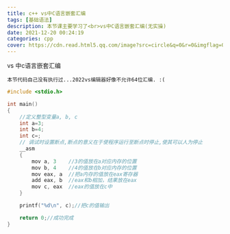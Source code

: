 ```yaml
---
title: c++ vs中C语言嵌套汇编
tags: [基础语法]
description: 本节课主要学习了<br>vs中C语言嵌套汇编(无实操)
date: 2021-12-20 00:24:19
categories: cpp
cover: https://cdn.read.html5.qq.com/image?src=circle&q=0&r=0&imgflag=0&cdn_cache=1800&w=0&h=0&imageUrl=https://learnonly-7.oss-cn-qingdao.aliyuncs.com/2021-12-19/4.png
---
```

vs 中c语言嵌套汇编

`本节代码自己没有执行过...2022vs编辑器好像不允许64位汇编. :(`

```c++
#include <stdio.h>

int main()
{
	//定义整型变量a, b, c
	int a=3;
	int b=4;
	int c=;
	// 调试时设置断点,断点的意义在于使程序运行至断点时停止,使其可以人为停止
	__asm
	{
		mov a, 3	//3的值放在a对应内存的位置
		mov b, 4	//4的值放在b对应内存的位置
		mov eax, a	//把a内存的值放在eax寄存器
		add eax, b	//eax和b相加，结果放在eax
		mov c, eax	//eax的值放在c中
	}

	printf("%d\n", c);//把c的值输出

	return 0;//成功完成
}

```

